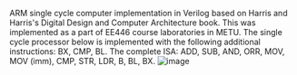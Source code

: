 ARM single cycle computer implementation in Verilog based on Harris and Harris's Digital Design and Computer Architecture book. 
This was implemented as a part of EE446 course laboratories in METU. 
The single cycle processor below is implemented with the following additional instructions: BX, CMP, BL. 
The complete ISA: ADD, SUB, AND, ORR, MOV, MOV (imm), CMP, STR, LDR, B, BL, BX. 
![image](https://github.com/user-attachments/assets/bbeb01ac-da63-4a9d-a8eb-9e80613ef37d)

